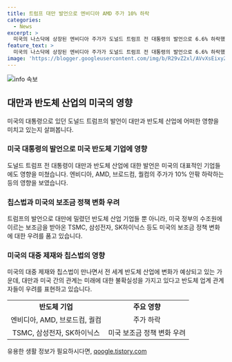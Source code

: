 ```yaml
---
title: 트럼프 대만 발언으로 엔비디아 AMD 주가 10% 하락
categories:
  - News
excerpt: >
  미국의 나스닥에 상장된 엔비디아 주가가 도널드 트럼프 전 대통령의 발언으로 6.6% 하락했다. 트럼프는 대만이 미국의 반도체 사업을 거의 100% 가져갔다며 대만에 대한 방어비 추가 분담을 요구하고, TSMC와의 관계 재설정 가능성을 언급했다. 이 발언으로 TSMC를 위탁 생산하는 엔비디아뿐 아니라 AMD, 브로드컴, 퀄컴 등의 주가도 10% 안팎 하락했다. 미국의 대중 제재와 칩스법에 대한 변화 우려가 커지고 있으며, 대만과 한국을 상대로 투자 규모 확대나 신규 투자를 요구할 수 있다는 불확실성이 업계에 제기되고 있다.
feature_text: >
  미국의 나스닥에 상장된 엔비디아 주가가 도널드 트럼프 전 대통령의 발언으로 6.6% 하락했다. 트럼프는 대만이 미국의 반도체 사업을 거의 100% 가져갔다며 대만에 대한 방어비 추가 분담을 요구하고, TSMC와의 관계 재설정 가능성을 언급했다. 이 발언으로 TSMC를 위탁 생산하는 엔비디아뿐 아니라 AMD, 브로드컴, 퀄컴 등의 주가도 10% 안팎 하락했다. 미국의 대중 제재와 칩스법에 대한 변화 우려가 커지고 있으며, 대만과 한국을 상대로 투자 규모 확대나 신규 투자를 요구할 수 있다는 불확실성이 업계에 제기되고 있다.
image: 'https://blogger.googleusercontent.com/img/b/R29vZ2xl/AVvXsEixyZcFfHzMRdzZMjFBmAUKJYCLCGyLL1o632UiGVXcaFdKo_bkvkuCioo0uUKlGfBVcT3P84aROyZIXSBEx3Aw5nCQ3pTgDom1WDC4m8eifvWiAmWEEVb4x6G_l8C0QH225ldMjyaFvpxGEBGNO37VmDTDMHGhJPq73UglMfDca1-0aw/s1600/blogspot.png'
---
```


<p><img src="https://blogger.googleusercontent.com/img/b/R29vZ2xl/AVvXsEixyZcFfHzMRdzZMjFBmAUKJYCLCGyLL1o632UiGVXcaFdKo_bkvkuCioo0uUKlGfBVcT3P84aROyZIXSBEx3Aw5nCQ3pTgDom1WDC4m8eifvWiAmWEEVb4x6G_l8C0QH225ldMjyaFvpxGEBGNO37VmDTDMHGhJPq73UglMfDca1-0aw/s1600/blogspot.png" alt="info 속보" /></p>

<h2 data-ke-size="size26">대만과 반도체 산업의 미국의 영향</h2>

<p data-ke-size="size16"> 미국의 대통령으로 있던 도널드 트럼프의 발언이 대만과 반도체 산업에 어떠한 영향을 미치고 있는지 살펴봅니다.</p>

<h3>미국 대통령의 발언으로 미국 반도체 기업에 영향</h3>

<p data-ke-size="size16">도널드 트럼프 전 대통령이 대만과 반도체 산업에 대한 발언은 미국의 대표적인 기업들에도 영향을 미쳤습니다. 엔비디아, AMD, 브로드컴, 퀄컴의 주가가 10% 안팎 하락하는 등의 영향을 보였습니다.</p>

<h3>칩스법과 미국의 보조금 정책 변화 우려</h3>

<p data-ke-size="size16">트럼프의 발언으로 대만에 밀렸던 반도체 산업 기업들 뿐 아니라, 미국 정부의 수조원에 이르는 보조금을 받아온 TSMC, 삼성전자, SK하이닉스 등도 미국의 보조금 정책 변화에 대한 우려를 품고 있습니다.</p>

<h3>미국의 대중 제재와 칩스법의 영향</h3>

<p data-ke-size="size16">미국의 대중 제재와 칩스법이 만나면서 전 세계 반도체 산업에 변화가 예상되고 있는 가운데, 대만과 미국 간의 관계는 미래에 대한 불확실성을 가지고 있다고 반도체 업계 관계자들이 우려를 표현하고 있습니다.</p>

<table>
  <tr>
    <td style="text-align: center; height: 17px;"><b>반도체 기업</b></td>
    <td style="text-align: center; height: 17px;"><b>주요 영향</b></td>
  </tr>
  <tr>
    <td style="text-align: center; height: 17px;">엔비디아, AMD, 브로드컴, 퀄컴</td>
    <td style="text-align: center; height: 17px;">주가 하락</td>
  </tr>
  <tr>
    <td style="text-align: center; height: 17px;">TSMC, 삼성전자, SK하이닉스</td>
    <td style="text-align: center; height: 17px;">미국 보조금 정책 변화 우려</td>
  </tr>
</table>
유용한 생활 정보가 필요하시다면, <a href="https://qoogle.tistory.com" rel="dofollow">qoogle.tistory.com</a>


